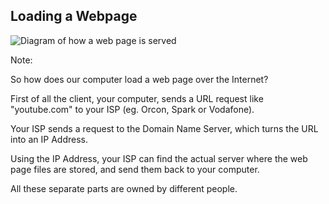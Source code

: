 ## Loading a Webpage

![Diagram of how a web page is served](images/diagram_http.png)

Note:

So how does our computer load a web page over the Internet?

First of all the client, your computer, sends a URL request like "youtube.com" to your ISP (eg. Orcon, Spark or Vodafone).

Your ISP sends a request to the Domain Name Server, which turns the URL into an IP Address.

Using the IP Address, your ISP can find the actual server where the web page files are stored, and send them back to your computer. 

All these separate parts are owned by different people.